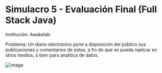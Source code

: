 # Simulacro 5 - Evaluación Final (Full Stack Java)
Institución: Awakelab

Problema:
Un diario electrónico pone a disposición del público sus publicaciones y comentarios de estas, a
fin de que se pueda replicar en otros medios, o bien para analítica de datos.

![image](https://user-images.githubusercontent.com/60719493/114462477-18a64a80-9bb1-11eb-956f-86825e5bb95e.png)
